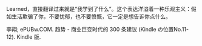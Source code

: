 Learned，直接翻译过来就是“我学到了什么”。这个表达洋溢着一种乐观主义：假如生活欺骗了你，不要忧郁，也不要愤慨，它一定是想告诉你点什么。

李翔; ePUBw.COM. 趋势 - 商业巨变时代的 300 条建议 (Kindle の位置No.11-12). Kindle 版. 
